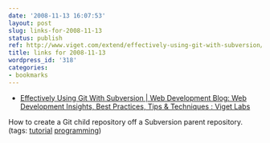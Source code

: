 ```yaml
---
date: '2008-11-13 16:07:53'
layout: post
slug: links-for-2008-11-13
status: publish
ref: http://www.viget.com/extend/effectively-using-git-with-subversion/
title: links for 2008-11-13
wordpress_id: '318'
categories:
- bookmarks
---
```


  * [Effectively Using Git With Subversion | Web Development Blog: Web Development Insights, Best Practices, Tips & Techniques : Viget Labs](http://www.viget.com/extend/effectively-using-git-with-subversion/)


How to create a Git child repository off a Subversion parent repository. (tags: [tutorial](http://delicious.com/eob/tutorial) [programming](http://delicious.com/eob/programming))



